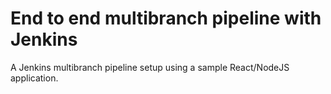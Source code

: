 # End to end multibranch pipeline with Jenkins

A Jenkins multibranch pipeline setup using a sample React/NodeJS application.
